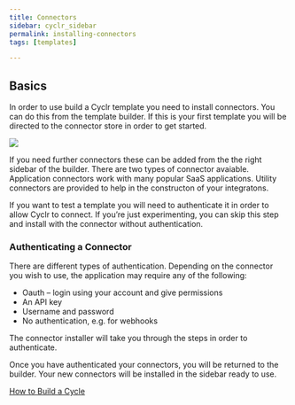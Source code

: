 ```yaml
---
title: Connectors
sidebar: cyclr_sidebar
permalink: installing-connectors
tags: [templates]

---
```

## Basics

In order to use build a Cyclr template you need to install connectors. You can do this from the template builder.  If this is your first template you will be directed to the connector store in order to get started.

![](./images/add-connector.gif)

If you need further connectors these can be added from the the right sidebar of the builder.  There are two types of connector avaiable.  Application connectors work with many popular SaaS applications.  Utility connectors are provided to help in the constructon of your integratons.

If you want to test a template you will need to authenticate it in order to allow Cyclr to connect. If you’re just experimenting, you can skip this step and install with the connector without authentication.

### Authenticating a Connector

There are different types of authentication. Depending on the connector you wish to use, the application may require any of the following:

*   Oauth – login using your account and give permissions
*   An API key
*   Username and password
*   No authentication, e.g. for webhooks

The connector installer will take you through the steps in order to authenticate.

Once you have authenticated your connectors, you will be returned to the builder. Your new connectors will be installed in the sidebar ready to use.

[How to Build a Cycle](./building-a-cycle)
